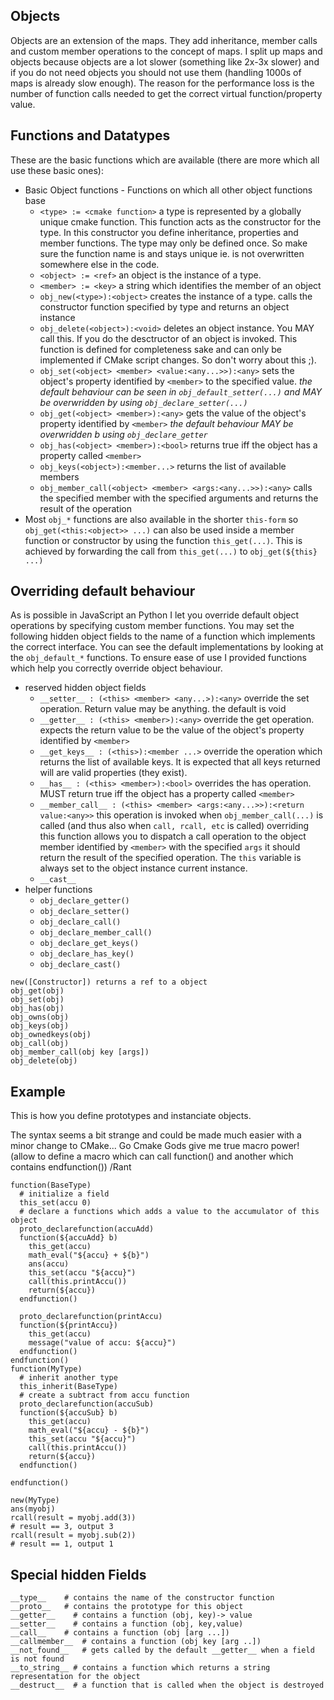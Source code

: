 ## Objects 

Objects are an extension of the maps. They add inheritance, member calls and custom member operations to the concept of maps. I split up maps and objects because objects are a lot slower (something like 2x-3x slower) and if you do not need objects you should not use them (handling 1000s of maps is already slow enough). The reason for the performance loss is the number of function calls needed to get the correct virtual function/property value.


## Functions and Datatypes

These are the basic functions which are available (there are more which all use these basic ones): 

* Basic Object functions - Functions on which all other object functions base
  - `<type> := <cmake function>` a type is represented by a globally unique cmake function.  This function acts as the constructor for the type. In this constructor you define inheritance, properties and member functions. The type may only be defined once.  So make sure the function name is and stays unique ie. is not overwritten somewhere else in the code.
  - `<object> := <ref>` an object is the instance of a type. 
  - `<member> := <key>` a string which identifies the member of an object
  - `obj_new(<type>):<object>` creates the instance of a type. calls the constructor function specified by type and returns an object instance
  - `obj_delete(<object>):<void>` deletes an object instance. You MAY call this. If you do the desctructor of an object is invoked. This function is defined for completeness sake and can only be implemented if CMake script changes. So don't worry about this ;).
  - `obj_set(<object> <member> <value:<any...>>):<any>`  sets the object's  property identified by `<member>` to the specified value.  *the default behaviour can be seen in `obj_default_setter(...)` and MAY be overwridden by using `obj_declare_setter(...)`*
  - `obj_get(<object> <member>):<any>` gets the value of the object's property identified by `<member>` *the default behaviour MAY be overwridden b using `obj_declare_getter`*  
  - `obj_has(<object> <member>):<bool>` returns true iff the object has a property called `<member>`
  - `obj_keys(<object>):<member...>` returns the list of available members
  - `obj_member_call(<object> <member> <args:<any...>>):<any>` calls the specified member with the specified arguments and returns the result of the operation
* Most `obj_*` functions are also available in the shorter `this-form` so `obj_get(<this:<object>> ...)` can also be used inside a member function or constructor by using the function `this_get(...)`.  This is achieved by forwarding the call from `this_get(...)` to `obj_get(${this} ...)`

## Overriding default behaviour

As is possible in JavaScript an Python I let you override default object operations by specifying custom member functions. You may set the following hidden object fields to the name of a function which implements the correct interface. You can see the default implementations by looking at the `obj_default_*` functions.  To ensure ease of use I provided functions which help you correctly override object behaviour.  

* reserved hidden object fields
  * `__setter__ : (<this> <member> <any...>):<any>` override the set operation. Return value may be anything. the default is void
  * `__getter__ : (<this> <member>):<any>` override the get operation. expects the return value to be the value of the object's property identified by `<member>`
  * `__get_keys__ : (<this>):<member ...>` override the operation which returns the list of available keys.  It is expected that all keys returned will are valid properties (they exist).
  * `__has__ : (<this> <member>):<bool>` overrides the has operation. MUST return true iff the object has a property called `<member>`
  * `__member_call__ : (<this> <member> <args:<any...>>):<return value:<any>>` this operation is invoked when `obj_member_call(...)` is called (and thus also when `call, rcall, etc` is called) overriding this function allows you to dispatch a call operation to the object member identified by `<member>` with the specified `args` it should return the result of the specified operation. The `this` variable is always set to the object instance current instance.
  * `__cast__` 
* helper functions
  * `obj_declare_getter()`
  * `obj_declare_setter()`
  * `obj_declare_call()`
  * `obj_declare_member_call()`  
  * `obj_declare_get_keys()`
  * `obj_declare_has_key()` 
  * `obj_declare_cast()` 
  

```
new([Constructor]) returns a ref to a object
obj_get(obj)
obj_set(obj)
obj_has(obj)
obj_owns(obj)
obj_keys(obj)
obj_ownedkeys(obj)
obj_call(obj)
obj_member_call(obj key [args])
obj_delete(obj)
```



## Example

This is how you define prototypes and instanciate objects.  

The syntax seems a bit strange and could be made much easier with a minor change to CMake... Go Cmake Gods give me true macro power! (allow to define a macro which can call function() and another which contains endfunction()) /Rant



```
function(BaseType)
  # initialize a field
  this_set(accu 0)
  # declare a functions which adds a value to the accumulator of this object
  proto_declarefunction(accuAdd)
  function(${accuAdd} b)
    this_get(accu)
    math_eval("${accu} + ${b}")
    ans(accu)
    this_set(accu "${accu}")
    call(this.printAccu())
    return(${accu})
  endfunction()

  proto_declarefunction(printAccu)
  function(${printAccu})
    this_get(accu)
    message("value of accu: ${accu}")
  endfunction()
endfunction()
function(MyType)
  # inherit another type
  this_inherit(BaseType)
  # create a subtract from accu function
  proto_declarefunction(accuSub)
  function(${accuSub} b)
    this_get(accu)
    math_eval("${accu} - ${b}")
    this_set(accu "${accu}")
    call(this.printAccu())
    return(${accu})
  endfunction()

endfunction()

new(MyType)
ans(myobj)
rcall(result = myobj.add(3))
# result == 3, output 3
rcall(result = myobj.sub(2))
# result == 1, output 1
```

## Special hidden Fields
```
__type__    # contains the name of the constructor function
__proto__   # contains the prototype for this object
__getter__    # contains a function (obj, key)-> value 
__setter__    # contains a function (obj, key,value) 
__call__    # contains a function (obj [arg ...])
__callmember__  # contains a function (obj key [arg ..])
__not_found__   # gets called by the default __getter__ when a field is not found
__to_string__ # contains a function which returns a string representation for the object
__destruct__  # a function that is called when the object is destroyed
```
